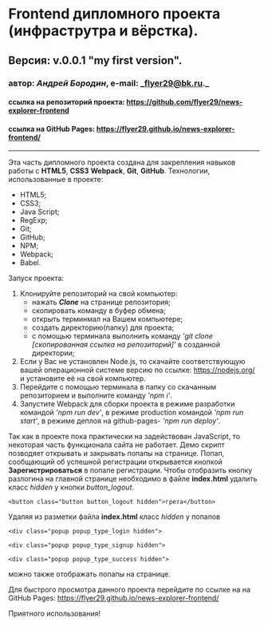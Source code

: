 # Frontend дипломного проекта (инфраструтра и вёрстка).
## Версия: v.0.0.1 "my first version".
### автор: *Андрей Бородин*, e-mail: _flyer29@bk.ru._
#### ссылка на репозиторий проекта: https://github.com/flyer29/news-explorer-frontend
#### ссылка на GitHub Pages: https://flyer29.github.io/news-explorer-frontend/
-------------------------------------------------------

Эта часть дипломного проекта создана для закрепления навыков работы с **HTML5**, **CSS3** **Webpack**, **Git**, **GitHub**.
Технологии, использованные в проекте:
+ HTML5;
+ CSS3;
+ Java Script;
+ RegExp;
+ Git;
+ GitHub;
+ NPM;
+ Webpack;
+ Babel.

Запуск проекта:
1. Клонируйте репозиторий на свой компьютер:
    * нажать **_Clone_** на странице репозитория;
    * скопировать команду в буфер обмена;
    * открыть терминмал на Вашем компьютере;
    * создать директорию(папку) для проекта;
    * с помощью терминала выполнить команду _'git clone [скопированная ссылка на репозиторий]'_ в
     созданной директории;
2. Если у Вас не установлен Node.js, то скачайте соответствующую вашей операционной системе версию
 по ссылке: https://nodejs.org/ и установите её на свой компьютер.
3. Перейдите с помощью терминала в папку со скачанным репозиторием и выполните команду _'npm i'_.
4. Запустите Webpack для сборки проекта в режиме разработки командой _'npm run dev'_, в режиме
 production командой _'npm run start'_, в режиме деплоя на github-pages- _'npm run deploy'_.

Так как в проекте пока практически на задействован JavaScript, то некоторая часть функционала
 сайта не работает. Демо скрипт позводяет открывать и закрывать попапы на странице. Попап, сообщающий об
 успешной регистрации открывается кнопкой **Зарегистрироваться** в попапе регистрации.
 Чтобы отобразить кнопку разлогина на главной странице необходимо в файле **index.html** удалить класс
 _hidden_ у кнопки *button_logout*.

 `<button class="button button_logout hidden">грета</button>`

 Удаляя из разметки файла **index.html** класс _hidden_ у попапов 
 
 `<div class="popup popup_type_login hidden">`

 `<div class="popup popup_type_signup hidden">`

 `<div class="popup popup_type_success hidden">`

 можно также отображать попапы на странице.

Для быстрого просмотра данного проекта перейдите по ссылке на на GitHub Pages: https://flyer29.github.io/news-explorer-frontend/

Приятного использования! 
